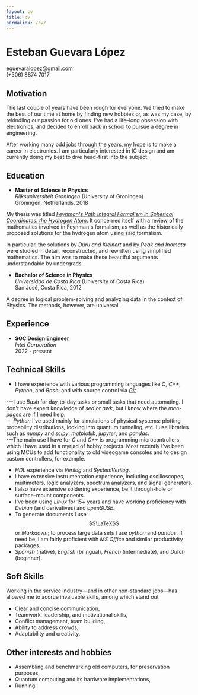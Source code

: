 ```yaml
---
layout: cv
title: cv
permalink: /cv/
---
```

# Esteban Guevara López

[eguevaralopez@gmail.com](mailto:eguevaralopez@gmail.com)  
(+506) 8874 7017

## Motivation

The last couple of years have been rough for everyone. We tried to make the best of our time at home by finding new hobbies or, as was my case, by rekindling our passion for old ones. I've had a life–long obsession with electronics, and decided to enroll back in school to pursue a degree in engineering.

After working many odd jobs through the years, my hope is to make a career in electronics. I am particularly interested in IC design and am currently doing my best to dive head-first into the subject.

## Education

- **Master of Science in Physics**  
*Rijksuniversiteit Groningen* (University of Groningen)  
Groningen, Netherlands, 2018  

My thesis was titled [*Feynman's Path Integral Formalism in Spherical Coordinates: the Hydrogen Atom*](http://fse.studenttheses.ub.rug.nl/id/eprint/15766). It concerned itself with a review of the mathematics involved in Feynman's formalism, as well as the historically proposed solutions for the hydrogen atom using said formalism.

In particular, the solutions by *Duru and Kleinert* and by *Peak and Inomata* were studied in detail, reconstructed, and rewritten using simplified mathematics. The aim was to make these beautiful arguments understandable by undergrads.

- **Bachelor of Science in Physics**  
*Universidad de Costa Rica* (University of Costa Rica)  
San José, Costa Rica, 2012  

A degree in logical problem-solving and analyzing data in the context of Physics. The methods, however, are universal.

## Experience

- **SOC Design Engineer**  
*Intel Corporation*  
2022 - present

## Technical Skills

- I have experience with various<!--[experience with various](https://www.codewars.com/users/eguevaralopez) --> programming languages like *C*, *C++*, *Python*, and *Bash*; and with source control via [*Git*](https://github.com/eguevaralopez).  
<!-- I'm fairly experienced with scripting languages—*Bash* and *Python* in particular.  -->
---I use *Bash* for day-to-day tasks or small tasks that need automating. I don't have expert knowledge of *sed* or *awk*, but I know where the *man-pages* are if I need help.  
---*Python* I've used mainly for simulations of physical systems: plotting probability distributions, looking into quantum tunneling, etc. I use libraries such as *numpy* and *scipy*, *matplotlib*, *jupyter*, and *pandas*.  
---The main use I have for *C* and *C++* is programming microcontrollers, which I have used in a myriad of hobby projects. Most recently I've been using MCUs to add functionality to old videogame consoles and to design custom controllers, for example.
<!-- I have some experience with other languages, mostly *C* and *C++*; and with source-control via *Git*.-->
- *HDL* experience via *Verilog* and *SystemVerilog*.  
- I have extensive instrumentation experience, including oscilloscopes, multimeters, logic analyzers, spectrum analyzers, and signal generators.  
- I also have extensive soldering experience, be it through-hole or surface-mount components.  
- I've been using *Linux* for 15+ years and have working proficiency with *Debian* (and derivatives) and *openSUSE*.
- To generate documents I use $$\LaTeX$$ or *Markdown*; to process large data sets I use *python* and *pandas*. If need be, I am fairly proficient with *MS Office* and similar productivity packages.  
- *Spanish* (native), *English* (bilingual), *French* (intermediate), and *Dutch* (beginner).

## Soft Skills

Working in the service industry—and in other non-standard jobs—has allowed me to accrue invaluable skills, among which stand out

- Clear and concise communication,
- Teamwork, leadership, and motivational skills,
- Conflict management, team building,
- Ability to address crowds,
- Adaptability and creativity.

## Other interests and hobbies

- Assembling and benchmarking old computers, for preservation purposes,
- Quantum computing and its hardware implementations,
- Running.
